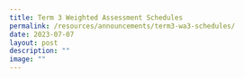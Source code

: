 ```yaml
---
title: Term 3 Weighted Assessment Schedules
permalink: /resources/announcements/term3-wa3-schedules/
date: 2023-07-07
layout: post
description: ""
image: ""
---
```


